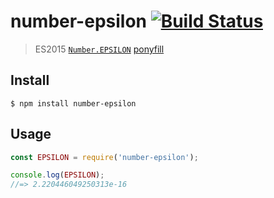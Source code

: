 # number-epsilon [![Build Status](https://travis-ci.com/sindresorhus/number-epsilon.svg?branch=master)](https://travis-ci.com/sindresorhus/number-epsilon)

> ES2015 [`Number.EPSILON`](https://developer.mozilla.org/en-US/docs/Web/JavaScript/Reference/Global_Objects/Number/EPSILON) [ponyfill](https://ponyfill.com)

## Install

```
$ npm install number-epsilon
```

## Usage

```js
const EPSILON = require('number-epsilon');

console.log(EPSILON);
//=> 2.220446049250313e-16
```
